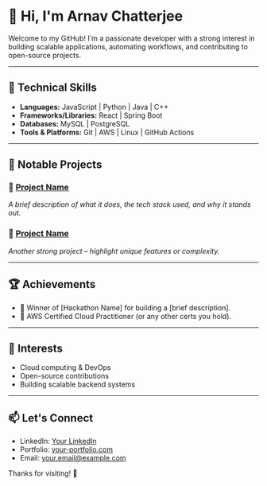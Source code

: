 # 👋 Hi, I'm Arnav Chatterjee

Welcome to my GitHub! I'm a passionate developer with a strong interest in building scalable applications, automating workflows, and contributing to open-source projects.

---

## 🔧 Technical Skills

- **Languages:** JavaScript | Python | Java | C++
- **Frameworks/Libraries:** React | Spring Boot
- **Databases:** MySQL | PostgreSQL
- **Tools & Platforms:** Git | AWS | Linux | GitHub Actions

---

## 🚀 Notable Projects

### 🔹 [Project Name](https://github.com/your-username/project-repo)
*A brief description of what it does, the tech stack used, and why it stands out.*

### 🔹 [Project Name](https://github.com/your-username/project-repo)
*Another strong project – highlight unique features or complexity.*

---

## 🏆 Achievements

- 🥇 Winner of [Hackathon Name] for building a [brief description].
- 📜 AWS Certified Cloud Practitioner (or any other certs you hold).

---

## 🎯 Interests

- Cloud computing & DevOps
- Open-source contributions
- Building scalable backend systems

---

## 📫 Let's Connect

- LinkedIn: [Your LinkedIn](https://linkedin.com/in/your-profile)
- Portfolio: [your-portfolio.com](https://your-portfolio.com)
- Email: your.email@example.com

Thanks for visiting! 🙌
